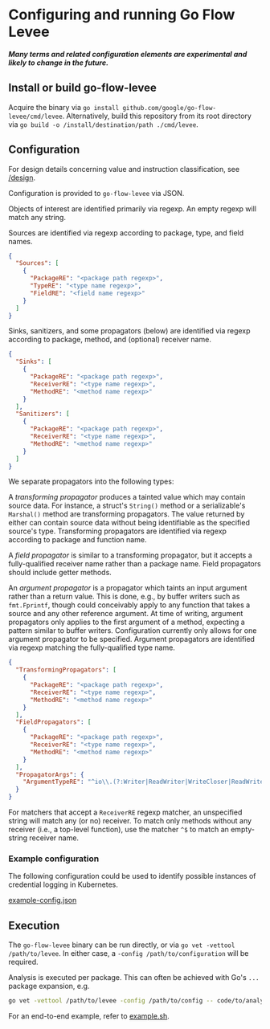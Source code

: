 # Configuring and running Go Flow Levee

***Many terms and related configuration elements are experimental and likely to change in the future.***

## Install or build go-flow-levee

Acquire the binary via `go install github.com/google/go-flow-levee/cmd/levee`.
Alternatively, build this repository from its root directory via `go build -o /install/destination/path ./cmd/levee`.

## Configuration

For design details concerning value and instruction classification, see [/design](../design/README.md).

Configuration is provided to `go-flow-levee` via JSON.

Objects of interest are identified primarily via regexp. An empty regexp will match any string.

Sources are identified via regexp according to package, type, and field names.
```json
{
  "Sources": [
    {
      "PackageRE": "<package path regexp>",
      "TypeRE": "<type name regexp>",
      "FieldRE": "<field name regexp>"
    }
  ]
}
```

Sinks, sanitizers, and some propagators (below) are identified via regexp according to package, method, and (optional) receiver name.

```json
{
  "Sinks": [
    {
      "PackageRE": "<package path regexp>",
      "ReceiverRE": "<type name regexp>",
      "MethodRE": "<method name regexp>"
    }
  ],
  "Sanitizers": [
    {
      "PackageRE": "<package path regexp>",
      "ReceiverRE": "<type name regexp>",
      "MethodRE": "<method name regexp>"
    }
  ]
}
```

We separate propagators into the following types:

A *transforming propagator* produces a tainted value which may contain source data.
For instance, a struct's `String()` method or a serializable's `Marshal()` method are transforming propagators.
The value returned by either can contain source data without being identifiable as the specified source's type.
Transforming propagators are identified via regexp according to package and function name.

A *field propagator* is similar to a transforming propagator,
but it accepts a fully-qualified receiver name rather than a package name.
Field propagators should include getter methods.

An *argument propagator* is a propagator which taints an input argument rather than a return value.
This is done, e.g., by buffer writers such as `fmt.Fprintf`, though could conceivably apply to any function that takes a source and any other reference argument.
At time of writing, argument propagators only applies to the first argument of a method, expecting a pattern similar to buffer writers.
Configuration currently only allows for one argument propagator to be specified.
Argument propagators are identified via regexp matching the fully-qualified type name.

```json
{
  "TransformingPropagators": [
    {
      "PackageRE": "<package path regexp>",
      "ReceiverRE": "<type name regexp>",
      "MethodRE": "<method name regexp>"
    }
  ],
  "FieldPropagators": [
    {
      "PackageRE": "<package path regexp>",
      "ReceiverRE": "<type name regexp>",
      "MethodRE": "<method name regexp>"
    }
  ],
  "PropagatorArgs": {
    "ArgumentTypeRE": "^io\\.(?:Writer|ReadWriter|WriteCloser|ReadWriteCloser)$"
  }
}
```

For matchers that accept a `ReceiverRE` regexp matcher, an unspecified string will match any (or no) receiver.
To match only methods without any receiver (i.e., a top-level function), use the matcher `^$` to match an empty-string receiver name.

### Example configuration

The following configuration could be used to identify possible instances of credential logging in Kubernetes.

[example-config.json](example-config.json)

## Execution

The `go-flow-levee` binary can be run directly, or via `go vet -vettool /path/to/levee`.
In either case, a `-config /path/to/configuration` will be required.

Analysis is executed per package.
This can often be achieved with Go's `...` package expansion, e.g. 
```bash
go vet -vettool /path/to/levee -config /path/to/config -- code/to/analyze/root/...
```

For an end-to-end example, refer to [example.sh](example.sh).
